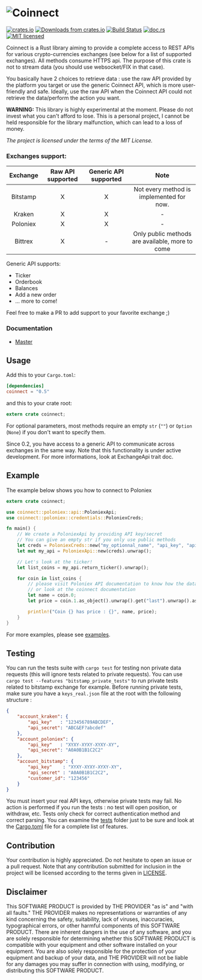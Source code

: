 ![Coinnect](https://raw.githubusercontent.com/hugues31/coinnect/master/coinnect.png)
===========
[![crates.io](https://img.shields.io/crates/v/coinnect.svg)](https://crates.io/crates/coinnect)
[![Downloads from crates.io](https://img.shields.io/crates/d/coinnect.svg)](https://crates.io/crates/coinnect)
[![Build Status](https://travis-ci.org/hugues31/coinnect.svg?branch=master)](https://travis-ci.org/hugues31/coinnect)
[![doc.rs](https://docs.rs/coinnect/badge.svg)](https://docs.rs/coinnect/)
[![MIT licensed](https://img.shields.io/badge/license-MIT-blue.svg)](LICENSE)


Coinnect is a Rust library aiming to provide a complete access to REST APIs for
various crypto-currencies exchanges (see below for a list of supported
exchanges).
All methods consume HTTPS api. The purpose of this crate is not to stream data
(you should use websocket/FIX in that case).

You basically have 2 choices to retrieve data : use the raw API provided by the
platform you target or use the generic Coinnect API, which is more user-friendly
and safe. Ideally, use the raw API when the Coinnect API could not retrieve the
data/perform the action you want.

**WARNING:**  This library is highly experimental at the moment. Please do not
invest what you can't afford to lose. This is a personal project, I cannot be
held responsible for the library malfunction, which can lead to a loss of money.

*The project is licensed under the terms of the MIT License.*

### Exchanges support:
| Exchange | Raw API supported | Generic API supported | Note |
|:--------:|:-----------------:|:---------------------:|:----:|
| Bitstamp | X | X | Not every method is implemented for now.|
| Kraken   | X | X | - |
| Poloniex | X | X | - |
| Bittrex  | X | - | Only public methods are available, more to come |

Generic API supports:
 - Ticker
 - Orderbook
 - Balances
 - Add a new order
 - ... more to come!

Feel free to make a PR to add support to your favorite exchange ;)

### Documentation

- [Master](https://docs.rs/coinnect/)


## Usage

Add this to your `Cargo.toml`:

```toml
[dependencies]
coinnect = "0.5"
```

and this to your crate root:

```rust
extern crate coinnect;
```

For optional parameters, most methods require an empty `str` (`""`) or
`Option` (`None`) if you don't want to specify them.

Since 0.2, you have access to a generic API to communicate across exchanges in
the same way. Note that this functionality is under active development.
For more informations, look at ExchangeApi trait doc.

## Example

The example below shows you how to connect to Poloniex

```rust
extern crate coinnect;

use coinnect::poloniex::api::PoloniexApi;
use coinnect::poloniex::credentials::PoloniexCreds;

fn main() {
    // We create a PoloniexApi by providing API key/secret
    // You can give an empty str if you only use public methods
    let creds = PoloniexCreds::new("my_optionnal_name", "api_key", "api_secret");
    let mut my_api = PoloniexApi::new(creds).unwrap();

    // Let's look at the ticker!
    let list_coins = my_api.return_ticker().unwrap();

    for coin in list_coins {
        // please visit Poloniex API documentation to know how the data is returned
        // or look at the coinnect documentation
        let name = coin.0;
        let price = coin.1.as_object().unwrap().get("last").unwrap().as_str().unwrap();

        println!("Coin {} has price : {}", name, price);
    }
}

```

For more examples, please see [examples](examples/).

## Testing
You can run the tests suite with `cargo test` for testing non private data
requests (this will ignore tests related to private requests).
You can use `cargo test --features "bitstamp_private_tests"` to run private
tests related to bitstamp exchange for example.
Before running private tests, make sure you have a `keys_real.json` file at the
root with the following structure :
```json
{
    "account_kraken": {
        "api_key"   : "123456789ABCDEF",
        "api_secret": "ABC&EF?abcdef"
    },
    "account_poloniex": {
        "api_key"   : "XYXY-XYXY-XYXY-XY",
        "api_secret": "A0A0B1B1C2C2"
    },
    "account_bitstamp": {
        "api_key"    : "XYXY-XYXY-XYXY-XY",
        "api_secret" : "A0A0B1B1C2C2",
        "customer_id": "123456"
    }
}
```
You must insert your real API keys, otherwise private tests may fail. No
action is performed if you run the tests : no test will open position, or
withdraw, etc.
Tests only check for correct authentication method and correct parsing.
You can examine the [tests](tests) folder just to be sure and look at the
[Cargo.toml](Cargo.toml) file for a complete list of features.


## Contribution

Your contribution is highly appreciated. Do not hesitate to open an issue or a
pull request. Note that any contribution submitted for inclusion in the project
will be licensed according to the terms given in [LICENSE](LICENSE).

## Disclaimer
This SOFTWARE PRODUCT is provided by THE PROVIDER "as is" and "with all faults."
THE PROVIDER makes no representations or warranties of any kind concerning the
safety, suitability, lack of viruses, inaccuracies, typographical errors, or
other harmful components of this SOFTWARE PRODUCT. There are inherent dangers
in the use of any software, and you are solely responsible for determining
whether this SOFTWARE PRODUCT is compatible with your equipment and other
software installed on your equipment. You are also solely responsible for the
protection of your equipment and backup of your data, and THE PROVIDER will not
be liable for any damages you may suffer in connection with using, modifying,
or distributing this SOFTWARE PRODUCT.
